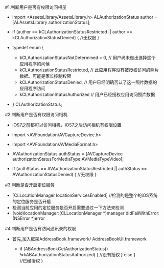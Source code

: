 #1.判断用户是否有权限访问相册

- import <AssetsLibrary/AssetsLibrary.h>
ALAuthorizationStatus author = [ALAssetsLibrary authorizationStatus];
- if (author == kCLAuthorizationStatusRestricted || author == kCLAuthorizationStatusDenied)
        {
           //无权限
        }

- typedef enum {
  -   kCLAuthorizationStatusNotDetermined = 0, // 用户尚未做出选择这个应用程序的问候
    - kCLAuthorizationStatusRestricted,        // 此应用程序没有被授权访问的照片数据。可能是家长控制权限
    - kCLAuthorizationStatusDenied,            // 用户已经明确否认了这一照片数据的应用程序访问
   -  kCLAuthorizationStatusAuthorized         // 用户已经授权应用访问照片数据
- } CLAuthorizationStatus;

#2.判断用户是否有权限访问相机

- iOS7之前都可以访问相机，iOS7之后访问相机有权限设置

- import <AVFoundation/AVCaptureDevice.h>
- import <AVFoundation/AVMediaFormat.h>
- AVAuthorizationStatus authStatus = [AVCaptureDevice authorizationStatusForMediaType:AVMediaTypeVideo];
- if (authStatus == AVAuthorizationStatusRestricted || authStatus == AVAuthorizationStatusDenied)
        {
            //无权限
        }

#3.判断是否开启定位服务

- [CLLocationManager locationServicesEnabled] //检测的是整个的iOS系统的定位服务是否开启
- 检测当前应用的定位服务是否开启需要通过一下方法来检测
- (void)locationManager:(CLLocationManager *)manager
       didFailWithError:(NSError *)error
       
#4.判断用户是否有访问通讯录的权限
- 首先,加入框架AddressBook.framework/ AddressBookUI.framework

   - if (ABAddressBookGetAuthorizationStatus() !=kABAuthorizationStatusAuthorized)
    {
        //没有授权
    }
    else
    {   
      //已经授权
    }